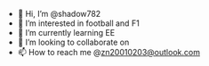 - 👋 Hi, I’m @shadow782
- 👀 I’m interested in football and F1
- 🌱 I’m currently learning EE
- 💞️ I’m looking to collaborate on 
- 📫 How to reach me @zn20010203@outlook.com

<!---
shadow782/shadow782 is a ✨ special ✨ repository because its `README.md` (this file) appears on your GitHub profile.
You can click the Preview link to take a look at your changes.
--->
